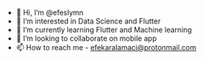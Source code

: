 - 👋 Hi, I’m @efeslymn
- 👀 I’m interested in Data Science and Flutter
- 🌱 I’m currently learning Flutter and Machine learning
- 💞️ I’m looking to collaborate on mobile app
- 📫 How to reach me - efekaralamaci@protonmail.com

<!---
efeslymn/efeslymn is a ✨ special ✨ repository because its `README.md` (this file) appears on your GitHub profile.
You can click the Preview link to take a look at your changes.
--->
